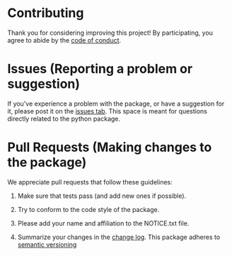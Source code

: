 # Contributing
Thank you for considering improving this project! By participating, you
agree to abide by the [code of conduct](https://github.com/renae-r/tritoolkit/blob/master/CONDUCT.md).

# Issues (Reporting a problem or suggestion)
If you've experience a problem with the package, or have a suggestion for it, 
please post it on the [issues tab](https://github.com/renae-r/tritoolkit/issues).
This space is meant for questions directly related to the python package. 

# Pull Requests (Making changes to the package)
We appreciate pull requests that follow these guidelines:
1) Make sure that tests pass (and add new ones if possible). 

2) Try to conform to the code style of the package.

3) Please add your name and affiliation to the NOTICE.txt file.

4) Summarize your changes in the [change log](https://github.com/renae-r/tritoolkit/tree/master/docs/source/change-log.rst). This package adheres to [semantic versioning](https://semver.org/)